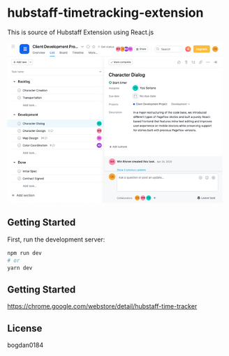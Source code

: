 # hubstaff-timetracking-extension
This is source of Hubstaff Extension using React.js

<img src="./app1.png"/>

## Getting Started

First, run the development server:

```bash
npm run dev
# or
yarn dev
```

## Getting Started

https://chrome.google.com/webstore/detail/hubstaff-time-tracker

## License

bogdan0184
